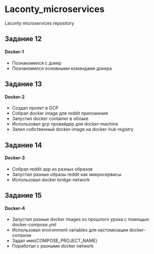 # Laconty_microservices
Laconty microservices repository

## Задание 12
#### Docker-1

- Познакомился с докер
- Познакомился основными командами докера

## Задание 13
#### Docker-2

- Создал проект в GCP
- Собрал docker image для reddit приложения
- Запустил docker container в облаке
- Использовал gcp провайдер для docker-machine
- Залил собственный docker-image на docker-hub registry

## Задание 14
#### Docker-3

- Собрал reddit app из разных образов
- Запустил разные образы reddit как микросервисы
- Использовал docker bridge-network

## Задание 15
#### Docker-4

- Запустил разные docker images из прошлого урока с помощью docker-compose.yml
- Использовал environment variables для кастомизации docker-compose
- Задал имя(COMPOSE_PROJECT_NAME)
- Поработал с разными docker network
